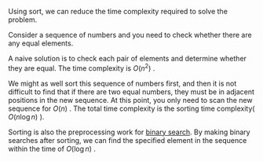 Using sort, we can reduce the time complexity required to solve the problem.

Consider a sequence of numbers and you need to check whether there are any equal elements.

A naive solution is to check each pair of elements and determine whether they are equal. The time complexity is $O(n^2)$ .

We might as well sort this sequence of numbers first, and then it is not difficult to find that if there are two equal numbers, they must be in adjacent positions in the new sequence. At this point, you only need to scan the new sequence for $O(n)$ . The total time complexity is the sorting time complexity( $O(n\log n)$ ).

Sorting is also the preprocessing work for [binary search](./binary.md). By making binary searches after sorting, we can find the specified element in the sequence within the time of $O(\log n)$ .

